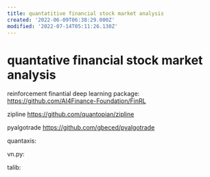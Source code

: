 ```yaml
---
title: quantatitive financial stock market analysis
created: '2022-06-09T06:38:29.000Z'
modified: '2022-07-14T05:11:26.130Z'
---
```


# quantative financial stock market analysis

reinforcement finantial deep learning package:
https://github.com/AI4Finance-Foundation/FinRL

zipline
https://github.com/quantopian/zipline

pyalgotrade
https://github.com/gbeced/pyalgotrade

quantaxis:

vn.py:

talib:
